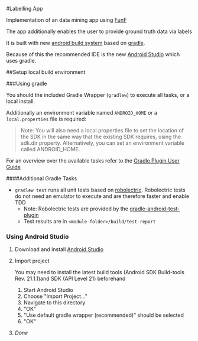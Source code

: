 #Labelling App

Implementation of an data mining app using
[FunF](https://code.google.com/p/funf-open-sensing-framework/)

The app additionally enables the user to provide ground truth data via labels

It is built with new [android build
system](http://tools.android.com/tech-docs/new-build-system) based on
[gradle](http://www.gradle.org/).

Because of this the recommended IDE is the new [Android
Studio](http://developer.android.com/sdk/installing/studio.html) which uses
gradle.

##Setup local build environment

###Using gradle

You should the included Gradle Wrapper (`gradlew`) to execute all tasks, or a
local install. 

Additionally an environment variable named `ANDROID_HOME` or a
`local.properties` file is required:

>Note: You will also need a local.properties file to set the location of the SDK
>in the same way that the existing SDK requires, using the sdk.dir property.
>Alternatively, you can set an environment variable called ANDROID_HOME.

For an overview over the available tasks refer to the [Gradle Plugin User
Guide](http://tools.android.com/tech-docs/new-build-system/user-guide#TOC-Build-Tasks)

####Additional Gradle Tasks

* `gradlew test` runs all unit tests based on
  [robolectric](http://robolectric.org/). Robolectric tests do not need an
emulator to execute and are therefore faster and enable TDD
    * Note: Robolectric tests are provided by the [gradle-android-test-plugin](https://github.com/square/gradle-android-test-plugin)
    * Test results are in `<module-folder>/build/test-report`

### Using Android Studio

1. Download and install [Android Studio](http://developer.android.com/sdk/installing/studio.html)
3. Import project

    You may need to install the latest build tools (Android SDK Build-tools Rev. 21.1.1)and SDK (API Level 21) beforehand
    
    1. Start Android Studio
    2. Choose "Import Project..."
    3. Navigate to this directory
    4. "OK"
    5. "Use default gradle wrapper (recommended)" should be selected
    6. "OK"

4. *Done*


